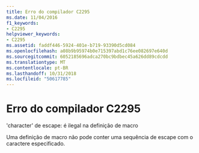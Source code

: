 ```yaml
---
title: Erro do compilador C2295
ms.date: 11/04/2016
f1_keywords:
- C2295
helpviewer_keywords:
- C2295
ms.assetid: faddf446-5924-401e-b719-93390d5cd084
ms.openlocfilehash: a08b9b95974b0e715397abd1c76ee082697e640d
ms.sourcegitcommit: 6052185696adca270bc9bdbec45a626dd89cdcdd
ms.translationtype: MT
ms.contentlocale: pt-BR
ms.lasthandoff: 10/31/2018
ms.locfileid: "50617785"
---
```

# <a name="compiler-error-c2295"></a>Erro do compilador C2295

'character' de escape: é ilegal na definição de macro

Uma definição de macro não pode conter uma sequência de escape com o caractere especificado.